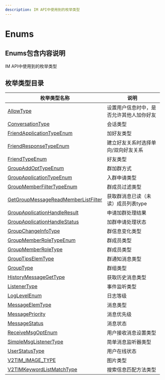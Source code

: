 ```yaml
---
description: IM API中使用到的枚举类型
---
```


# Enums

## Enums包含内容说明

IM API中使用到的枚举类型

## 枚举类型目录

| 枚举类型名称                                                                              | 说明                   |
| ----------------------------------------------------------------------------------- | -------------------- |
| [AllowType](enums/allowtype.md)                                                     | 设置用户信息时中，是否允许其他人加你好友 |
| [ConversationType](enums/conversationtype.md)                                       | 会话类型                 |
| [FriendApplicationTypeEnum](enums/friendapplicationtypeenum.md)                     | 加好友类型                |
| [FriendResponseTypeEnum](enums/friendresponsetypeenum.md)                           | 建立好友关系时选择单向/双向好友关系   |
| [FriendTypeEnum](enums/friendtypeenum.md)                                           | 好友类型                 |
| [GroupAddOptTypeEnum](enums/groupaddopttypeenum.md)                                 | 群加群方式                |
| [GroupApplicationTypeEnum](enums/groupapplicationtypeenum.md)                       | 入群申请类型               |
| [GroupMemberFilterTypeEnum](enums/groupmemberfiltertypeenum.md)                     | 群成员过滤类型              |
| [GetGroupMessageReadMemberListFilter](enums/getgroupmessagereadmemberlistfilter.md) | 获取群消息已读（未读）成员列表type  |
| [GroupApplicationHandleResult](enums/groupapplicationhandleresult.md)               | 申请加群处理结果             |
| [GroupApplicationHandleStatus](enums/groupapplicationhandlestatus.md)               | 加群申请处理状态             |
| [GroupChangeInfoType](enums/groupchangeinfotype.md)                                 | 群信息变化类型              |
| [GroupMemberRoleTypeEnum](enums/groupmemberroletypeenum.md)                         | 群成员类型                |
| [GroupMemberRoleType](../api/enums/groupmemberroletype.md)                          | 群成员类型                |
| [GroupTipsElemType](enums/grouptipselemtype.md)                                     | 群通知消息类型              |
| [GroupType](enums/grouptype.md)                                                     | 群组类型                 |
| [HistoryMessageGetType](enums/historymsggettypeenum.md)                             | 获取历史消息类型             |
| [ListenerType](enums/listenertype.md)                                               | 事件监听类型               |
| [LogLevelEnum](enums/loglevelenum.md)                                               | 日志等级                 |
| [MessageElemType](enums/messageelemtype.md)                                         | 消息类型                 |
| [MessagePriority](enums/messagepriority.md)                                         | 消息优先级                |
| [MessageStatus](enums/messagestatus.md)                                             | 消息状态                 |
| [ReceiveMsgOptEnum](enums/receivemsgoptenum.md)                                     | 用户接收消息设置类型           |
| [SimpleMsgListenerType](enums/simplemsglistenertype.md)                             | 简单消息监听器类型            |
| [UserStatusType](enums/userstatustype.md)                                           | 用户在线状态               |
| [V2TIM\_IMAGE\_TYPE](enums/v2tim\_image\_type.md)                                   | 图片类型                 |
| [V2TIMKeywordListMatchType](enums/v2timkeywordlistmatchtype.md)                     | 搜索信息匹配方法类型           |

